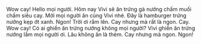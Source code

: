 Wow cay!
Hello mọi người. Hôm nay Vivi sẽ ăn trứng gà nướng chấm muối chấm siêu cay. Mời mọi người ăn cùng Vivi nhé.
Đây là hamburger trứng nướng kẹp ớt xanh.
Ngon!
Trời ơi rắm lên.
Cay nhưng mà rất là ngon.
Cay.
Wow cay!
Có ai ghiền ăn trứng nướng không mọi người? Vivi ghiền ăn trứng nướng lắm mọi người ơi. Lâu không ăn là thèm.
Cay nhưng mà ngon.
Ngon!